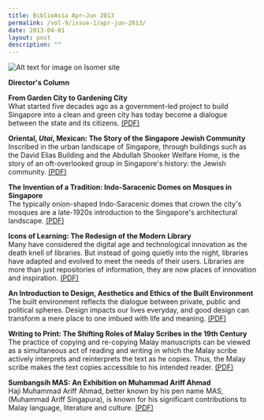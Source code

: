 ```yaml
---
title: BiblioAsia Apr–Jun 2013
permalink: /vol-9/issue-1/apr-jun-2013/
date: 2013-04-01
layout: post
description: ""
---
```

![Alt text for image on Isomer site](/images/covers/ba9-1.jpg)

<a style="text-decoration: none; font-weight: bold;" href="/vol-9/issue-1/apr-jun-2013/director-column/">Director's Column</a>

<a style="text-decoration: none; font-weight: bold;" href="/vol-9/issue-1/apr-jun-2013/garden-city-gardening/">From Garden City to Gardening City</a><br>What started five decades ago as a government-led project to build Singapore into a clean and green city has today become a dialogue between the state and its citizens. [(PDF)](/files/pdf/vol-9/issue-1/v9-issue1_GardenCity.pdf)

<a style="text-decoration: none; font-weight: bold;" href="/vol-9/issue-1/apr-jun-2013/mexican-jewish-community/">Oriental, *Utai*, Mexican: The Story of the Singapore Jewish Community</a><br>Inscribed in the urban landscape of Singapore, through buildings such as the David Elias Building and the Abdullah Shooker Welfare Home, is the story of an oft-overlooked group in Singapore's history: the Jewish community. [(PDF)](/files/pdf/vol-9/issue-1/v9-issue1_Jewish.pdf)

<a style="text-decoration: none; font-weight: bold;" href="/vol-9/issue-1/apr-jun-2013/tradition-indo-saracenic/">The Invention of a Tradition: Indo-Saracenic Domes on Mosques in Singapore</a><br>The typically onion-shaped Indo-Saracenic domes that crown the city's mosques are a late-1920s introduction to the Singapore's architectural landscape. [(PDF)](/files/pdf/vol-9/issue-1/v9-issue1_DomesMosque.pdf)

<a style="text-decoration: none; font-weight: bold;" href="/vol-9/issue-1/apr-jun-2013/learning-modern-library/">Icons of Learning: The Redesign of the Modern Library</a><br>Many have considered the digital age and technological innovation as the death knell of libraries. But instead of going quietly into the night, libraries have adapted and evolved to meet the needs of their users. Libraries are more than just repositories of information, they are now places of innovation and inspiration. [(PDF)](/files/pdf/vol-9/issue-1/v9-issue1_ModernLibrary.pdf)

<a style="text-decoration: none; font-weight: bold;" href="/vol-9/issue-1/apr-jun-2013/design-aesthetics-ethics/">An Introduction to Design, Aesthetics and Ethics of the Built Environment</a><br>The built environment reflects the dialogue between private, public and political spheres. Design impacts our lives everyday, and good design can transform a mere place to one imbued with life and meaning. [(PDF)](/files/pdf/vol-9/issue-1/v9-issue1_AestheticsEthics.pdf)

<a style="text-decoration: none; font-weight: bold;" href="/vol-9/issue-1/apr-jun-2013/writing-malay-scribes/">Writing to Print: The Shifting Roles of Malay Scribes in the 19th Century</a><br>The practice of copying and re-copying Malay manuscripts can be viewed as a simultaneous act of reading and writing in which the Malay scribe actively interprets and reinterprets the text as he copies. Thus, the Malay scribe makes the text copies accessible to his intended reader. [(PDF)](/files/pdf/vol-9/issue-1/v9-issue1_MalayScribes.pdf)

<a style="text-decoration: none; font-weight: bold;" href="/vol-9/issue-1/apr-jun-2013/sumbangsih-exhibition/">Sumbangsih MAS: An Exhibition on Muhammad Ariff Ahmad</a><br>Haji Muhammad Ariff Ahmad, better known by his pen name MAS, (Muhammad Ariff Singapura), is known for his significant contributions to Malay language, literature and culture. [(PDF)](/files/pdf/vol-9/issue-1/v9-issue1_AriffAhmad.pdf)